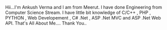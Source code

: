 Hii...I'm Ankush Verma and I am from Meerut.
I have done Engineering from Computer Science Stream.
I have little bit knowledge of C/C++ , PHP , PYTHON , Web Developement , C# .Net , ASP .Net MVC and ASP .Net Web API.
That's All About Me....
Thank You..
